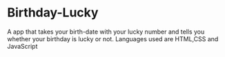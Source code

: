 # Birthday-Lucky
A app that takes your birth-date with your lucky number and tells you whether your birthday is lucky or not. Languages used are HTML,CSS and JavaScript
